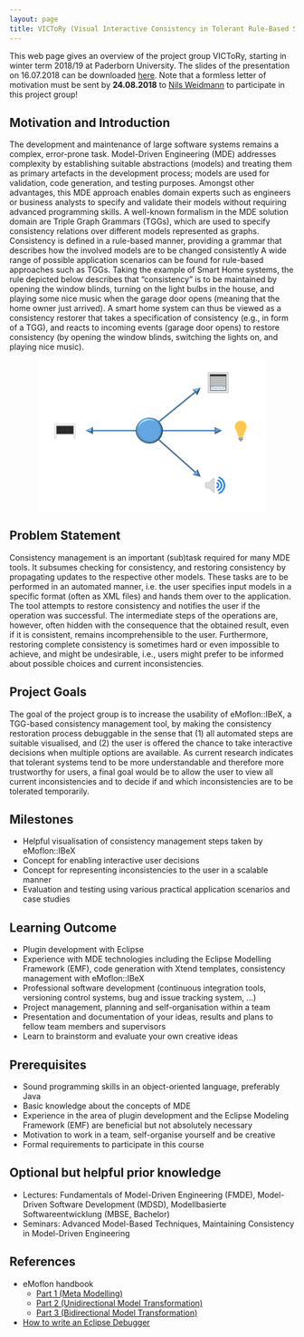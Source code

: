 ```yaml
---
layout: page
title: VICToRy (Visual Interactive Consistency in Tolerant Rule-Based Systems)
---
```


This web page gives an overview of the project group VICToRy, starting in winter term 2018/19 at Paderborn University.
The slides of the presentation on 16.07.2018 can be downloaded [here](./assets/victory.pdf).
Note that a formless letter of motivation must be sent by **24.08.2018** to [Nils Weidmann](<nilsweid@mail.upb.de>) to participate in this project group!   

## Motivation and Introduction

The development and maintenance of large software systems remains a complex, error-prone task. Model-Driven Engineering (MDE) addresses complexity by establishing suitable abstractions (models) and treating them as primary artefacts in the development process; models are used for validation, code generation, and testing purposes. Amongst other advantages, this MDE approach enables domain experts such as engineers or business analysts to specify and validate their models without requiring advanced programming skills. A well-known formalism in the MDE solution domain are Triple Graph Grammars (TGGs), which are used to specify consistency relations over different models represented as graphs.  Consistency is defined in a rule-based manner, providing a grammar that describes how the involved models are to be changed consistently
A wide range of possible application scenarios can be found for rule-based approaches such as TGGs. Taking the example of Smart Home systems, the rule depicted below describes that “consistency” is to be maintained by opening the window blinds, turning on the light bulbs in the house, and playing some nice music when the garage door opens (meaning that the home owner just arrived).  A smart home system can thus be viewed as a consistency restorer that takes a specification of consistency (e.g., in form of a TGG), and reacts to incoming events (garage door opens) to restore consistency (by opening the window blinds, switching the lights on, and playing nice music). 

<p align="center">
<img width="400" src="./assets/motivating-example.png">
</p>

## Problem Statement

Consistency management is an important (sub)task required for many MDE tools. It subsumes checking for consistency, and restoring consistency by propagating updates to the respective other models. These tasks are to be performed in an automated manner, i.e. the user specifies input models in a specific format (often as XML files) and hands them over to the application. The tool attempts to restore consistency and notifies the user if the operation was successful. The intermediate steps of the operations are, however, often hidden with the consequence that the obtained result, even if it is consistent, remains incomprehensible to the user.  Furthermore, restoring complete consistency is sometimes hard or even impossible to achieve, and might be undesirable, i.e., users might prefer to be informed about possible choices and current inconsistencies.

## Project Goals 

The goal of the project group is to increase the usability of eMoflon::IBeX, a TGG-based consistency management tool, by making the consistency restoration process debuggable in the sense that (1) all automated steps are suitable visualised, and (2) the user is offered the chance to take interactive decisions when multiple options are available.  As current research indicates that tolerant systems tend to be more understandable and therefore more trustworthy for users, a final goal would be to allow the user to view all current inconsistencies and to decide if and which inconsistencies are to be tolerated temporarily.

## Milestones 
*	Helpful visualisation of consistency management steps taken by eMoflon::IBeX
*	Concept for enabling interactive user decisions
*	Concept for representing inconsistencies to the user in a scalable manner
*	Evaluation and testing using various practical application scenarios and case studies

## Learning Outcome
*	Plugin development with Eclipse
*	Experience with MDE technologies including the Eclipse Modelling Framework (EMF), code generation with Xtend templates, consistency management with eMoflon::IBeX 
*	Professional software development (continuous integration tools, versioning control systems, bug and issue tracking system, …)
*	Project management, planning and self-organisation within a team
*	Presentation and documentation of your ideas, results and plans to fellow team members and supervisors
*	Learn to brainstorm and evaluate your own creative ideas

## Prerequisites
*	Sound programming skills in an object-oriented language, preferably Java
* Basic knowledge about the concepts of MDE
*	Experience in the area of plugin development and the Eclipse Modeling Framework (EMF) are beneficial but not absolutely necessary
*	Motivation to work in a team, self-organise yourself and be creative
*	Formal requirements to participate in this course 

## Optional but helpful prior knowledge
*	Lectures: Fundamentals of Model-Driven Engineering (FMDE), Model-Driven Software Development (MDSD), Modellbasierte Softwareentwicklung (MBSE, Bachelor)
*	Seminars: Advanced Model-Based Techniques, Maintaining Consistency in Model-Driven Engineering

## References
-	eMoflon handbook
    - [Part 1 (Meta Modelling)](https://paper.dropbox.com/doc/Meta-Modelling-with-eMoflonIBeX-zyOqELGZ0X9jL85TAs7pf)
    - [Part 2 (Unidirectional Model Transformation)](https://paper.dropbox.com/doc/Unidirectional-Model-Transformation-with-eMoflonIBeX-siVjGl9SaMSuBnBYEv6cG)
    - [Part 3 (Bidirectional Model Transformation)](https://paper.dropbox.com/doc/Bidirectional-Model-Transformation-with-eMoflonIBeX-GxyQmS2198CgxBhOCj8Hv)
-	[How to write an Eclipse Debugger](https://www.eclipse.org/articles/Article-Debugger/how-to.html)
